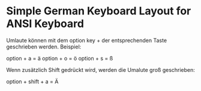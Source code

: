 # Simple German Keyboard Layout for ANSI Keyboard
Umlaute können mit dem option key + der entsprechenden Taste geschrieben werden. 
Beispiel:

option + a = ä
option + o = ö
option + s = ß

Wenn zusätzlich Shift gedrückt wird, werden die Umalute groß geschrieben:

option + shift + a = Ä
